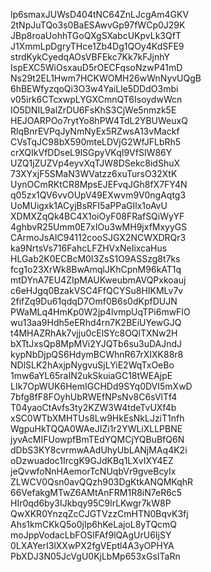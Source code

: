 lp6smaxJUWsD404tNC64ZnLJcgAm4GKV
2tNpJuTQo3s0BaESAwvGp97fWCp0J29K
JBp8roaUohhTGoQXgSXabcUKpvLk3QfT
J1XmmLpDgryTHce1Zb4Dg1QOy4KdSFE9
strdKykCyedqAOsVBFEkc7Kk7kFJjnhY
IspEXC5WiOsxauD5rOECFqsoNzwP41mD
Ns29t2EL1Hwm7HCKWOMH26wWnNyvUQgB
6hBEWfyzqoQi3O3w4YaiLle5DDdO3mbi
v05irk6CTcxwpLYGXCmnQT6IsoydwWcn
IO5DNIL9alZrDU6FsKhS3CjWe5nmzk5E
HEJOARPOo7rytYo8hPW4TdL2YBUWeuxQ
RlqBnrEVPqJyNmNyEx5RZwsA13vMackf
CVsTqJC98bX590mteLDVjG2WfJFLbRh5
crXQIkVfDDseL9lSGpyVKqI9VfSIW86Y
UZQ1jZUZVp4eyvXqTJW8DSekc8idShuX
73XYxjF5SMaN3WVatzz6xuTursO32XtK
UynOCmRKtCR8MpsEJEFvqJGh8fX7FY4N
q05zx1QV6vvOUpV49EXwvm9V0ngAqtg3
UoMUigxk1ACyjBsRFI5aPPaGIlx1oAvU
XDMXZqQk4BC4X1oiOyF08FRafSQiWyYF
4ghbvR25Umm0E7xIOu3wMH9jxfMxyyGS
CArmoJsAIC94112cooSJGX2NCWXDRQr3
ka9NrtsVs716FahcLFZHVxNeIixcaHus
HLGab2K0ECBcM0I3ZsS1O9ASSzg8t7ks
fcg1o23XrWk8BwAmqlJKhCpnM96kAT1q
mtDYnA7EU4ZIpMAUKweubmAVQPxkoauj
c6eHJgq0BzakVSC4FfQCYSu8HIKMLv7v
2fifZq9Du61qdqD7Omf0B6s0dKpfDUJN
PWaMLq4HmKp0W2jp4lvmpUqTPi6mwFIO
wu13aa9Hdh5eERhd4rn7K2BEiUYewGJQ
t4MHAZRhAk7vjju0cElSYc8OQlTXNw2H
bXTtJxsQp8MpMVi2YJQTb6su3uDAJndJ
kypNbDjpQS6HdymBCWhnR67rXIXK88r8
NDlSLK2hAxjpNygvuSjLYiE2WqTxOeBo
1mw6aYL65raIN2ukSkuiaGC18tWEAjpE
LIk7OpWUK6HemIGCHDd9SYq0DVI5mXwD
7bfg8fF8FOyhUbRWEfNPsNv8C6sVlTf4
T04yaoCtAvfs3ty2KZW3W4tdeTvUXf4b
xSC0WTbXMHTUs8Lw9HkEsNkLJziT1nfh
WgpuHkTQQA0WAeJIZi1r2YWLiXLLPBNE
jyvAcMIFUowpfBmTEdYQMCjYQBuBfQ6N
dDbS3KY8cvrmwAAdUhyUbLANjMAq4K2i
oDzwuadoc1IrcgK9GJdKBq1LXvIXY4EZ
jeQvwfoNnHAemorTcNUqbVr9gveBcyIx
ZLWCV0Qsn0avQQzh903DgKtkANQMKqhR
66VefakgMTwZ6AMtAnFRM1R8iN7eR6c5
HIr0qd6by3IJkbqy95C9lrLKwgr7kW8P
QwXKR0YnzqZcCJGTVzzCmHTN0BqvK3fj
Ahs1kmCKkQ5o0jIp6hKeLajoL8yTQcmQ
moJppVodacLbFOSlFAf9lQAgUrU6IjSY
0LXAYerI3lXXwPX2fgVEptl4A3yOPHYA
PbXDJ3N05JcVgU0KjLbMp653xGsITaRn

